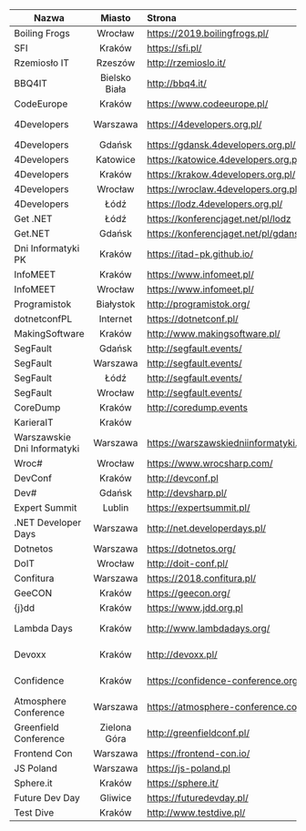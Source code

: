 | Nazwa  |      Miasto      |  Strona | Nagrania |
|----------|:-------------:|:------|:------|
| Boiling Frogs  |  Wrocław  | https://2019.boilingfrogs.pl/ | https://www.youtube.com/channel/UCgUfIjfLvWmARsQ-d5gPzrw/videos |
| SFI  |    Kraków   | https://sfi.pl/  | https://www.youtube.com/user/StudenckiFestiwalInf/videos | 
| Rzemiosło IT  | Rzeszów | http://rzemioslo.it/   | https://www.youtube.com/channel/UCKuLHBJ7bMib3JcKN7eP5-Q/videos |
| BBQ4IT | Bielsko Biała | http://bbq4.it/ ||
| CodeEurope|    Kraków | https://www.codeeurope.pl/ |  https://www.youtube.com/channel/UChdVVEAilVHULlycMbqRpdg/videos |  
| 4Developers |   Warszawa | https://4developers.org.pl/ | https://www.youtube.com/user/PROIDEAconferences/playlists?sort=dd&shelf_id=13&view=50 |      
| 4Developers |   Gdańsk    | https://gdansk.4developers.org.pl/ ||
| 4Developers |   Katowice    | https://katowice.4developers.org.pl/ ||
| 4Developers |   Kraków    | https://krakow.4developers.org.pl/ ||
| 4Developers |   Wrocław    | https://wroclaw.4developers.org.pl/ ||
| 4Developers |   Łódź    | https://lodz.4developers.org.pl/ ||
| Get .NET |   Łódź        | https://konferencjaget.net/pl/lodz ||
| Get.NET |    Gdańsk     | https://konferencjaget.net/pl/gdansk ||   
| Dni Informatyki PK  |  Kraków | https://itad-pk.github.io/ |       
| InfoMEET   | Kraków | https://www.infomeet.pl/ ||
| InfoMEET   | Wrocław | https://www.infomeet.pl/ ||
| Programistok  |  Białystok | http://programistok.org/ | https://www.youtube.com/user/programistok/videos |
| dotnetconfPL   | Internet  | https://dotnetconf.pl/ | https://www.youtube.com/channel/UCs3oPPpRdETQTsxVF-Wvqbg/videos |
| MakingSoftware  | Kraków | http://www.makingsoftware.pl/ | https://www.youtube.com/channel/UCO2SsvexXR8TkLwjU08EMMA/videos |           
| SegFault   | Gdańsk | http://segfault.events/ | https://www.youtube.com/channel/UCV38Do_3C5uVk3lWePkyxTA/videos |
| SegFault   | Warszawa | http://segfault.events/ ||
| SegFault   | Łódź   | http://segfault.events/ ||
| SegFault   | Wrocław   | http://segfault.events/||
| CoreDump   | Kraków | http://coredump.events ||
| KarieraIT   | Kraków |   ||
| Warszawskie Dni Informatyki |   Warszawa   | https://warszawskiedniinformatyki.pl/ ||
| Wroc# | Wrocław  | https://www.wrocsharp.com/ | https://www.youtube.com/channel/UCQBldPvCFyB7GECmEsXKBlw/videos |
| DevConf | Kraków  | http://devconf.pl | https://www.youtube.com/channel/UCXp2tbIOcFe0WP1OaoREmWA/videos |
| Dev# | Gdańsk  | http://devsharp.pl/ ||
| Expert Summit | Lublin  | https://expertsummit.pl/ ||
| .NET Developer Days | Warszawa | http://net.developerdays.pl/ | https://www.youtube.com/channel/UC_oRRPZrYP4gZQOJOcuTyUw/videos |
| Dotnetos | Warszawa | https://dotnetos.org/ ||
| DoIT | Wrocław | http://doit-conf.pl/ ||
| Confitura | Warszawa | https://2018.confitura.pl/ | https://www.youtube.com/user/confiturapl/videos |
| GeeCON | Kraków | https://geecon.org/ | https://www.youtube.com/channel/UCVnJYdr91EZW8YvtMrxB1bg/videos |
| {j}dd | Kraków | https://www.jdd.org.pl |
| Lambda Days | Kraków | http://www.lambdadays.org/ | https://www.youtube.com/watch?v=RCU5WQDT8_8&list=PLWbHc_FXPo2jaxwnNB7KFEV7HYA0qHVxl |
| Devoxx | Kraków | http://devoxx.pl/ | https://www.youtube.com/watch?v=5VFOYM6DlJc&list=PLRsbF2sD7JVqYR6LI7atNZFvVKyAC1lwH |
| Confidence | Kraków | https://confidence-conference.org/ | https://www.youtube.com/user/PROIDEAconferences/playlists?sort=dd&shelf_id=8&view=50 |
| Atmosphere Conference | Warszawa | https://atmosphere-conference.com/ | https://www.youtube.com/user/PROIDEAconferences/playlists?sort=dd&shelf_id=11&view=50 |
| Greenfield Conference | Zielona Góra | http://greenfieldconf.pl/ | https://www.youtube.com/channel/UChG7hsrjUYyYG13AkSIfQIw/videos |
|Frontend Con | Warszawa | https://frontend-con.io/ ||
| JS Poland | Warszawa | https://js-poland.pl ||
| Sphere.it | Kraków | https://sphere.it/ ||
| Future Dev Day | Gliwice | https://futuredevday.pl/ | https://www.youtube.com/channel/UCrsv5LuxRfbAUleQRnAC0gw/videos |
| Test Dive | Kraków | http://www.testdive.pl/ | https://www.youtube.com/channel/UC-8YqwFBC15rMjJRzt3OY9A/videos |

